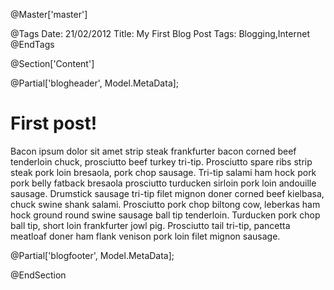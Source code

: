 ﻿@Master['master']

@Tags
Date: 21/02/2012
Title: My First Blog Post
Tags: Blogging,Internet
@EndTags

@Section['Content']

@Partial['blogheader', Model.MetaData];

# First post!

Bacon ipsum dolor sit amet strip steak frankfurter bacon corned beef tenderloin chuck, prosciutto beef turkey tri-tip. Prosciutto spare ribs strip steak pork loin bresaola, pork chop sausage. Tri-tip salami ham hock pork pork belly fatback bresaola prosciutto turducken sirloin pork loin andouille sausage. Drumstick sausage tri-tip filet mignon doner corned beef kielbasa, chuck swine shank salami. Prosciutto pork chop biltong cow, leberkas ham hock ground round swine sausage ball tip tenderloin. Turducken pork chop ball tip, short loin frankfurter jowl pig. Prosciutto tail tri-tip, pancetta meatloaf doner ham flank venison pork loin filet mignon sausage.

@Partial['blogfooter', Model.MetaData];

@EndSection
